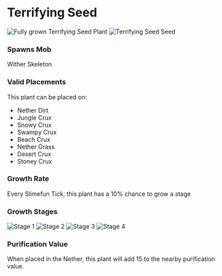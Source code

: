 # Terrifying Seed

![Fully grown Terrifying Seed Plant](https://mc-heads.net/head/ecb30b3df481c831968732d961bdd61c66ee97b348a8a185575782077733e7ae) ![Terrifying Seed Seed](https://mc-heads.net/head/981f7002b063a4b70360efa779eb58b0b3c9c8d59d57bc33f772eaf748e60a79)

### Spawns Mob

Wither Skeleton

### Valid Placements

This plant can be placed on:

- Nether Dirt
- Jungle Crux
- Snowy Crux
- Swampy Crux
- Beach Crux
- Nether Grass
- Desert Crux
- Stoney Crux


### Growth Rate

Every Slimefun Tick, this plant has a 10% chance to grow a stage

### Growth Stages

![Stage 1](https://mc-heads.net/head/9b3cd14cfe6f95f3a2ce1990aa24506c469e64a0234fec2c2035c9e9c7d90f8f) ![Stage 2](https://mc-heads.net/head/91ef5b87dfbc52aeac4116a6fcf21326bd34630b1c83010252686ce3f02958f5) ![Stage 3](https://mc-heads.net/head/aaf7932cc17f5df87b4b52dcd31d28b64e76fa367cef49ee95f5639299fed0a0) ![Stage 4](https://mc-heads.net/head/efadb4a8a6d01812f4dd8cf051a25524e6fb58d2df325c002378b6644fc08de8)

### Purification Value

When placed in the Nether, this plant will add 15 to the nearby purification value.
